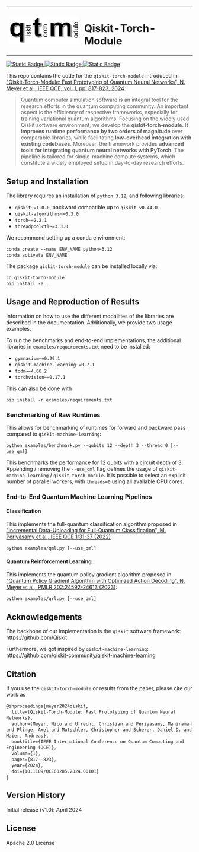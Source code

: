 <table>
  <tr>
    <td>
      <img src="qtm_logo.png" alt="overview" width="200"/>
    </td>
    <td>
      <h1>Qiskit-Torch-Module</h1>
    </td>
  </tr>
</table>

[![Static Badge](https://img.shields.io/badge/IEEE-QCE60285.2024.00101-00629B)
](https://ieeexplore.ieee.org/document/10821318)[![Static Badge](https://img.shields.io/badge/arXiv-2404.06314-red)
](https://arxiv.org/abs/2404.06314)[![Static Badge](https://img.shields.io/badge/PyPI-pip_install_qiskit--torch--module-blue)](https://pypi.org/project/qiskit-torch-module/)

This repo contains the code for the `qiskit-torch-module` introduced in 
["Qiskit-Torch-Module: Fast Prototyping of Quantum Neural Networks", N. Meyer et al., IEEE QCE, vol. 1, pp. 817-823, 2024](https://ieeexplore.ieee.org/document/10821318).

> Quantum computer simulation software is an integral tool for the research efforts in the quantum computing community. An important aspect is the efficiency of respective frameworks, especially for training variational quantum algorithms. Focusing on the widely used Qiskit software environment, we develop the **qiskit-torch-module**. It **improves runtime performance by two orders of magnitude** over comparable libraries, while facilitating **low-overhead integration with existing codebases**. Moreover, the framework provides **advanced tools for integrating quantum neural networks with PyTorch**. The pipeline is tailored for single-machine compute systems, which constitute a widely employed setup in day-to-day research efforts.

## Setup and Installation

The library requires an installation of `python 3.12`, and following libraries:
- `qiskit~=1.0.0`, backward compatible up to `qiskit v0.44.0`
- `qiskit-algorithms~=0.3.0`
- `torch~=2.2.1`
- `threadpoolctl~=3.3.0`

We recommend setting up a conda environment:

```
conda create --name ENV_NAME python=3.12
conda activate ENV_NAME
```

The package `qiskit-torch-module` can be installed locally via:
```
cd qiskit-torch-module
pip install -e .
```

## Usage and Reproduction of Results

Information on how to use the different modalities of the libraries are described in the documentation.
Additionally, we provide two usage examples.

To run the benchmarks and end-to-end implementations, the additional libraries in `examples/requirements.txt` need to be installed:
- `gymnasium~=0.29.1`
- `qiskit-machine-learning~=0.7.1`
- `tqdm~=4.66.2`
- `torchvision~=0.17.1`

This can also be done with
```
pip install -r examples/requirements.txt
```

### Benchmarking of Raw Runtimes

This allows for benchmarking of runtimes for forward and backward pass compared to `qiskit-machine-learning`:

```
python examples/benchmark.py --qubits 12 --depth 3 --thread 0 [--use_qml]
```

This benchmarks the performance for 12 qubits with a circuit depth of 3. 
Appending / removing the ``--use_qml`` flag defines the usage of ``qiskit-machine-learning`` / ``qiskit-torch-module``.
It is possible to select an explicit number of parallel workers, with ``threads=0`` using all available CPU cores.

### End-to-End Quantum Machine Learning Pipelines

#### Classification

This implements the full-quantum classification algorithm proposed in
["Incremental Data-Uploading for Full-Quantum Classification", M. Periyasamy et al., IEEE QCE 1:31-37 (2022)](https://ieeexplore.ieee.org/document/9951318)

```
python examples/qml.py [--use_qml]
```


#### Quantum Reinforcement Learning

This implements the quantum policy gradient algorithm proposed in
["Quantum Policy Gradient Algorithm with Optimized Action Decoding", N. Meyer et al., PMLR 202:24592-24613 (2023)](https://proceedings.mlr.press/v202/meyer23a.html):

```
python examples/qrl.py [--use_qml]
```

## Acknowledgements

The backbone of our implementation is the ``qiskit`` software framework: https://github.com/Qiskit

Furthermore, we got inspired by ``qiskit-machine-learning``: https://github.com/qiskit-community/qiskit-machine-learning

## Citation

If you use the `qiskit-torch-module` or results from the paper, please cite our work as

```
@inproceedings{meyer2024qiskit,
  title={Qiskit-Torch-Module: Fast Prototyping of Quantum Neural Networks},
  author={Meyer, Nico and Ufrecht, Christian and Periyasamy, Maniraman and Plinge, Axel and Mutschler, Christopher and Scherer, Daniel D. and Maier, Andreas},
  booktitle={IEEE International Conference on Quantum Computing and Engineering (QCE)},
  volume={1},
  pages={817--823},
  year={2024},
  doi={10.1109/QCE60285.2024.00101}
}
```

## Version History

Initial release (v1.0): April 2024

## License

Apache 2.0 License
  
